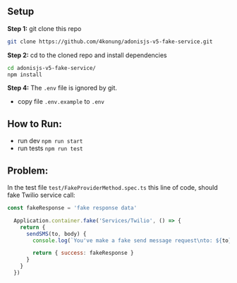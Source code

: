 ## Setup
**Step 1:** git clone this repo  
```bash
git clone https://github.com/4konung/adonisjs-v5-fake-service.git
```  

**Step 2:** cd to the cloned repo and install dependencies     
```bash
cd adonisjs-v5-fake-service/
npm install
```  

**Step 4:** The `.env` file is ignored by git.
- copy file `.env.example` to `.env`  

## How to Run:  
- run dev `npm run start`
- run tests `npm run test`

## Problem:
In the test file `test/FakeProviderMethod.spec.ts` this line of code, should fake Twilio service call:     
```javascript
const fakeResponse = 'fake response data'

  Application.container.fake('Services/Twilio', () => {
    return {
      sendSMS(to, body) {
        console.log(`You've make a fake send message request\nto: ${to}\nwith body: ${body}`)

        return { success: fakeResponse }
      }
    }
  })
```
